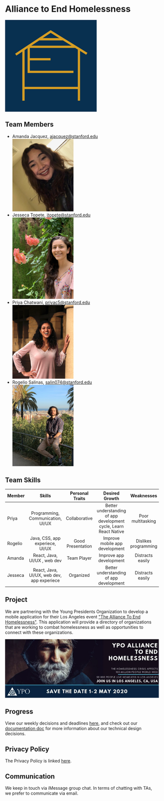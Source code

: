 # Alliance to End Homelessness 
<img src="/YPOApp/assets/images/icon.png" alt="logo" width="300" align="middle"/>

## Team Members
<ul>
  <li>Amanda Jacquez, <a href="mailto:ajacquez@stanford.edu">ajacquez@stanford.edu</a></li>
  <img src="/images/Amanda.jpeg" alt="Amanda" width="200"/>
  <li>Jesseca Topete, <a href="mailto:jtopete@stanford.edu">jtopete@stanford.edu</a></li>
  <img src="/images/IMG_2132.jpeg" alt="Jesseca" width="200"/>
  <li>Priya Chatwani, <a href="mailto:priyac5@stanford.edu">priyac5@stanford.edu</a></li>
  <img src="/images/Priya.jpg" alt="Priya" width="200"/>
  <li>Rogelio Salinas, <a href="mailto:salin074@stanford.edu">salin074@stanford.edu</a></li>
  <img src="/images/IMG_1128.jpg" alt="Rogelio" width="200"/> 
</ul>

## Team Skills

| Member  | Skills                                     | Personal Traits    | Desired Growth    | Weaknesses       |
| ------- |:------------------------------------------:| :-----------------:| :----------------:| :-------------:|
| Priya   | Programming, Communication, UI/UX          | Collaborative     | Better understanding of app development cycle, Learn React Native| Poor multitasking |
| Rogelio | Java, CSS, app experiece, UI/UX            | Good Presentation | Improve mobile app development | Dislikes programming |
| Amanda  | React, Java, UI/UX , web dev               | Team Player       | Improve app development        | Distracts easily |
| Jesseca | React, Java,  UI/UX, web dev, app experiece| Organized         | Better understanding of app development | Distracts easily|

## Project
We are partnering with the Young Presidents Organization to develop a mobile application for their Los Angeles event <a href="https://event.ypo.org/events/ypo-alliance-to-end-homelessness/event-summary-144fb476c31d40be8c9c299de1fe4b5c.aspx?RefID=Endhomelessness">"The Alliance To End Homelessness"</a>. This application will provide a directory of organizations that are working to combat homelessness as well as opportunities to connect with these organizations.

![](/images/Homelessness.png)

## Progress
View our weekly decisions and deadlines <a href="https://docs.google.com/spreadsheets/d/1abSycjBtvfGQOMzM6A699j3RjQ4nNiVh9q1VzP8SGiE/edit?usp=sharing">here</a>, and check out our <a href="https://docs.google.com/document/d/1vRvKtzQ15n6OQYMCWVTmXRuHfMJGouZEPa06L9YNomg/edit?usp=sharing">documentation doc</a> for more information about our technical design decisions.

## Privacy Policy
The Privacy Policy is linked <a href="https://docs.google.com/document/d/1IMAkqfpzeGSt1C10Z7nrKcJ7QdR8BWfreO6ZrlXbVMc/edit"> here</a>.

## Communication
We keep in touch via iMessage group chat. In terms of chatting with TAs, we prefer to communicate via email. 

